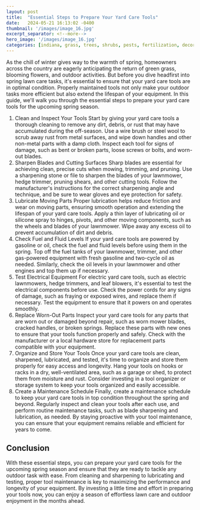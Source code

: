 ```yaml
---
layout: post
title:  "Essential Steps to Prepare Your Yard Care Tools"
date:   2024-05-21 16:13:02 -0400
thumbnail: '/images/image_16.jpg'
excerpt_separator: <!--more-->
hero_image: '/images/image_16.jpg'
categories: [indiana, grass, trees, shrubs, pests, fertilization, decoration, curb appeal, garden, flowers, recreation]
---
```

As the chill of winter gives way to the warmth of spring, homeowners across the country are eagerly anticipating the return of green grass, blooming flowers, and outdoor activities. <!--more-->But before you dive headfirst into spring lawn care tasks, it's essential to ensure that your yard care tools are in optimal condition. Properly maintained tools not only make your outdoor tasks more efficient but also extend the lifespan of your equipment. In this guide, we'll walk you through the essential steps to prepare your yard care tools for the upcoming spring season.
1. Clean and Inspect Your Tools
Start by giving your yard care tools a thorough cleaning to remove any dirt, debris, or rust that may have accumulated during the off-season. Use a wire brush or steel wool to scrub away rust from metal surfaces, and wipe down handles and other non-metal parts with a damp cloth. Inspect each tool for signs of damage, such as bent or broken parts, loose screws or bolts, and worn-out blades.
2. Sharpen Blades and Cutting Surfaces
Sharp blades are essential for achieving clean, precise cuts when mowing, trimming, and pruning. Use a sharpening stone or file to sharpen the blades of your lawnmower, hedge trimmer, pruning shears, and other cutting tools. Follow the manufacturer's instructions for the correct sharpening angle and technique, and be sure to wear gloves and eye protection for safety.
3. Lubricate Moving Parts
Proper lubrication helps reduce friction and wear on moving parts, ensuring smooth operation and extending the lifespan of your yard care tools. Apply a thin layer of lubricating oil or silicone spray to hinges, pivots, and other moving components, such as the wheels and blades of your lawnmower. Wipe away any excess oil to prevent accumulation of dirt and debris.
4. Check Fuel and Fluid Levels
If your yard care tools are powered by gasoline or oil, check the fuel and fluid levels before using them in the spring. Top off the fuel tanks of your lawnmower, trimmer, and other gas-powered equipment with fresh gasoline and two-cycle oil as needed. Similarly, check the oil levels in your lawnmower and other engines and top them up if necessary.
5. Test Electrical Equipment
For electric yard care tools, such as electric lawnmowers, hedge trimmers, and leaf blowers, it's essential to test the electrical components before use. Check the power cords for any signs of damage, such as fraying or exposed wires, and replace them if necessary. Test the equipment to ensure that it powers on and operates smoothly.
6. Replace Worn-Out Parts
Inspect your yard care tools for any parts that are worn out or damaged beyond repair, such as worn mower blades, cracked handles, or broken springs. Replace these parts with new ones to ensure that your tools function properly and safely. Check with the manufacturer or a local hardware store for replacement parts compatible with your equipment.
7. Organize and Store Your Tools
Once your yard care tools are clean, sharpened, lubricated, and tested, it's time to organize and store them properly for easy access and longevity. Hang your tools on hooks or racks in a dry, well-ventilated area, such as a garage or shed, to protect them from moisture and rust. Consider investing in a tool organizer or storage system to keep your tools organized and easily accessible.
8. Create a Maintenance Schedule
Finally, create a maintenance schedule to keep your yard care tools in top condition throughout the spring and beyond. Regularly inspect and clean your tools after each use, and perform routine maintenance tasks, such as blade sharpening and lubrication, as needed. By staying proactive with your tool maintenance, you can ensure that your equipment remains reliable and efficient for years to come.

## Conclusion
With these essential steps, you can prepare your yard care tools for the upcoming spring season and ensure that they are ready to tackle any outdoor task with ease. From cleaning and sharpening to lubricating and testing, proper tool maintenance is key to maximizing the performance and longevity of your equipment. By investing a little time and effort in preparing your tools now, you can enjoy a season of effortless lawn care and outdoor enjoyment in the months ahead.
